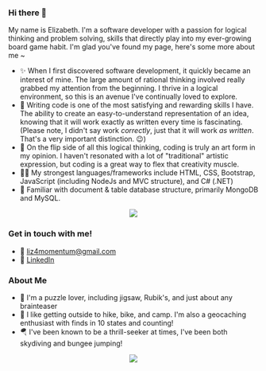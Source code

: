 ### Hi there 👋
My name is Elizabeth. I'm a software developer with a passion for logical thinking and problem solving, skills that directly play into my ever-growing board game habit. I'm glad you've found my page, here's some more about me ~
  
* ✨ When I first discovered software development, it quickly became an interest of mine. The large amount of rational thinking involved really grabbed my attention from the beginning. I thrive in a logical environment, so this is an avenue I've continually loved to explore.
* 🧠 Writing code is one of the most satisfying and rewarding skills I have. The ability to create an easy-to-understand representation of an idea, knowing that it will work exactly as written every time is fascinating. (Please note, I didn't say work *correctly*, just that it will work *as written*. That's a very important distinction. 😉)
* 🎨 On the flip side of all this logical thinking, coding is truly an art form in my opinion. I haven't resonated with a lot of "traditional" artistic expression, but coding is a great way to flex that creativity muscle.
* 🧑‍💻 My strongest languages/frameworks include HTML, CSS, Bootstrap, JavaScript (including NodeJs and MVC structure), and C# (.NET)
* 💾 Familiar with document & table database structure, primarily MongoDB and MySQL.

<div align="center">
  <img src="https://skillicons.dev/icons?i=bootstrap,css,cs,dotnet,github,html,js,mongodb,mysql,nodejs,postman,powershell,vscode,vue">
</div>
<!-- [![My Skills](https://skillicons.dev/icons?i=bootstrap,css,cs,dotnet,github,html,js,mongodb,mysql,nodejs,postman,powershell,vscode,vue)](https://skillicons.dev) -->

### Get in touch with me!
* 📨 liz4momentum@gmail.com
* 💼 [LinkedIn](https://www.linkedin.com/in/ElizabethSKeyes/)

### About Me

* 🧩 I'm a puzzle lover, including jigsaw, Rubik's, and just about any brainteaser
* 🧭 I like getting outside to hike, bike, and camp. I'm also a geocaching enthusiast with finds in 10 states and counting!
* 🪂 I've been known to be a thrill-seeker at times, I've been both skydiving and bungee jumping!

<div align="center">
  <img src="https://github-readme-stats.vercel.app/api?username=ElizabethKeyes">
</div>
